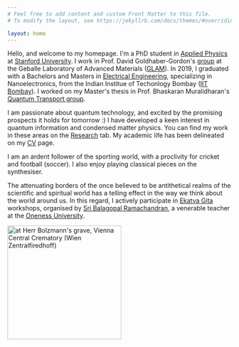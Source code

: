 ```yaml
---
# Feel free to add content and custom Front Matter to this file.
# To modify the layout, see https://jekyllrb.com/docs/themes/#overriding-theme-defaults

layout: home
---
```


Hello, and welcome to my homepage. I'm a PhD student in [Applied Physics](http://appliedphysics.stanford.edu) at [Stanford University](http://stanford.edu). I work in Prof. David Goldhaber-Gordon's [group](http://ggg.stanford.edu) at the Geballe Laboratory of Advanced Materials ([GLAM](http://glam.stanford.edu)). In 2019, I graduated with a Bachelors and Masters in [Electrical Engineering](http://www.ee.iitb.ac.in/), specializing in Nanoelectronics, from the Indian Institue of Techonlogy Bombay ([IIT Bombay](http://iitb.ac.in)). I worked on my Master's thesis in Prof. Bhaskaran Muralidharan's [Quantum Transport group](http://www.ee.iitb.ac.in/bmwebpage).  

I am passionate about quantum technology, and excited by the promising prospects it holds for tomorrow :)  I have developed a keen interest in quantum information and condensed matter physics. You can find my work in these areas on the [Research](http://praveen5.github.io/research/) tab. My academic life has been delineated on my [CV](http://praveen5.github.io/resume/) page. 

I am an ardent follower of the sporting world, with a proclivity for cricket and football (soccer). I also enjoy playing classical pieces on the synthesiser. 

The attenuating borders of the once believed to be antithetical realms of the scientific and spiritual world has a telling effect in the way we think about the world around us. In this regard, I actively participate in [Ekatva Gita](https://twitter.com/ekatvagita) workshops, organised by [Sri Balagopal Ramachandran](https://www.linkedin.com/in/balagopal-ramachandran-5a42262/), a venerable teacher at the [Oneness University](http://www.sri-ammabhagavan.org).  


<img src="/me.png" ALIGN = "CENTRE" width="256" title="at Herr Bolzmann's grave, Vienna Central Crematory (Wien Zentralfiredhoff)">
